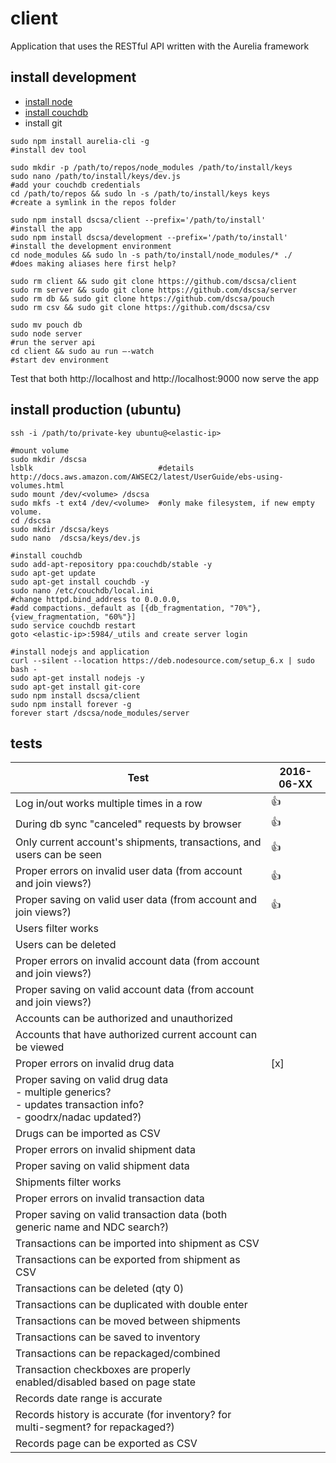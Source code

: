 # client
Application that uses the RESTful API written with the Aurelia framework

## install development
- [install node](https://nodejs.org/en/download/current)
- [install couchdb](http://couchdb.apache.org/#download)
- install git
```
sudo npm install aurelia-cli -g                                        #install dev tool

sudo mkdir -p /path/to/repos/node_modules /path/to/install/keys
sudo nano /path/to/install/keys/dev.js                                 #add your couchdb credentials
cd /path/to/repos && sudo ln -s /path/to/install/keys keys             #create a symlink in the repos folder

sudo npm install dscsa/client --prefix='/path/to/install'              #install the app
sudo npm install dscsa/development --prefix='/path/to/install'         #install the development environment
cd node_modules && sudo ln -s path/to/install/node_modules/* ./        #does making aliases here first help?

sudo rm client && sudo git clone https://github.com/dscsa/client
sudo rm server && sudo git clone https://github.com/dscsa/server
sudo rm db && sudo git clone https://github.com/dscsa/pouch
sudo rm csv && sudo git clone https://github.com/dscsa/csv

sudo mv pouch db
sudo node server                                                       #run the server api
cd client && sudo au run —-watch                                       #start dev environment
```
Test that both http://localhost and http://localhost:9000 now serve the app

## install production (ubuntu)
```
ssh -i /path/to/private-key ubuntu@<elastic-ip>

#mount volume
sudo mkdir /dscsa
lsblk                            #details http://docs.aws.amazon.com/AWSEC2/latest/UserGuide/ebs-using-volumes.html
sudo mount /dev/<volume> /dscsa
sudo mkfs -t ext4 /dev/<volume>  #only make filesystem, if new empty volume.
cd /dscsa
sudo mkdir /dscsa/keys
sudo nano  /dscsa/keys/dev.js

#install couchdb
sudo add-apt-repository ppa:couchdb/stable -y
sudo apt-get update
sudo apt-get install couchdb -y
sudo nano /etc/couchdb/local.ini
#change httpd.bind_address to 0.0.0.0,
#add compactions._default as [{db_fragmentation, "70%"}, {view_fragmentation, "60%"}]
sudo service couchdb restart
goto <elastic-ip>:5984/_utils and create server login

#install nodejs and application
curl --silent --location https://deb.nodesource.com/setup_6.x | sudo bash -
sudo apt-get install nodejs -y
sudo apt-get install git-core
sudo npm install dscsa/client
sudo npm install forever -g
forever start /dscsa/node_modules/server
```

## tests
|Test|2016-06-XX|
|----|----------|
|Log in/out works multiple times in a row|:+1:|
|During db sync "canceled" requests by browser|:+1:|
|Only current account's shipments, transactions, and users can be seen|:+1:|
|Proper errors on invalid user data (from account and join views?)|:+1:|
|Proper saving on valid user data (from account and join views?)|:+1:|
|Users filter works||
|Users can be deleted||
|Proper errors on invalid account data (from account and join views?)||
|Proper saving on valid account data (from account and join views?)||
|Accounts can be authorized and unauthorized||
|Accounts that have authorized current account can be viewed||
|Proper errors on invalid drug data|[x]|
|Proper saving on valid drug data <br>- multiple generics?<br>- updates transaction info?<br>- goodrx/nadac updated?)||
|Drugs can be imported as CSV||
|Proper errors on invalid shipment data||
|Proper saving on valid shipment data||
|Shipments filter works||
|Proper errors on invalid transaction data||
|Proper saving on valid transaction data (both generic name and NDC search?)||
|Transactions can be imported into shipment as CSV||
|Transactions can be exported from shipment as CSV||
|Transactions can be deleted (qty 0)||
|Transactions can be duplicated with double enter||
|Transactions can be moved between shipments||
|Transactions can be saved to inventory||
|Transactions can be repackaged/combined||
|Transaction checkboxes are properly enabled/disabled based on page state||
|Records date range is accurate||
|Records history is accurate (for inventory? for multi-segment? for repackaged?)||
|Records page can be exported as CSV||
